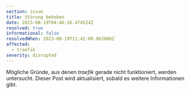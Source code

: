 ```yaml
---
section: issue
title: Störung behoben
date: 2023-08-19T04:46:16.474524Z
resolved: true
informational: false
resolvedWhen: 2023-08-19T11:42:00.062806Z
affected:
  - traefik
severity: disrupted
---
```

Mögliche Gründe, aus denen *traefik* gerade nicht funktioniert, werden untersucht. Dieser Post wird aktualisiert, sobald es weitere Informationen gibt.

        